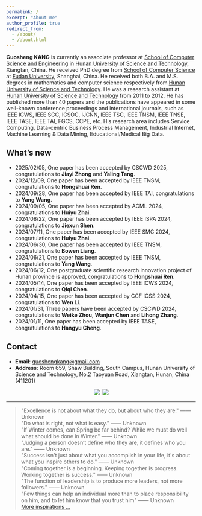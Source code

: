 ```yaml
---
permalink: /
excerpt: "About me"
author_profile: true
redirect_from: 
  - /about/
  - /about.html
---
```


**Guosheng KANG** is currently an associate professor at [School of Computer Science and Engineering](http://computer.hnust.edu.cn/) in [Hunan University of Science and Technology](http://www.hnust.edu.cn/), Xiangtan, China. He received PhD degree from [School of Computer Science](http://www.cs.fudan.edu.cn/) at [Fudan University](https://www.fudan.edu.cn/), Shanghai, China. He received both B.A. and M.S. degrees in mathematics and computer science respectively from [Hunan University of Science and Technology](http://www.hnust.edu.cn/). He was a research assistant at [Hunan University of Science and Technology](http://www.hnust.edu.cn/) from 2011 to 2012. He has published more than 40 papers and the publications have appeared in some well-known conference proceedings and international journals, such as IEEE ICWS, IEEE SCC, ICSOC, IJCNN, IEEE TSC, IEEE TNSM, IEEE TNSE, IEEE TASE, IEEE TAI, FGCS, CCPE, etc. His research area includes Service Computing, Data-centric Business Process Management, Industrial Internet, Machine Learning & Data Mining, Educational/Medical Big Data.

What’s new
------
- 2025/02/05, One paper has been accepted by CSCWD 2025, congratulations to **Jiayi Zhong** and **Yaling Tang**.
- 2024/12/09, One paper has been accepted by IEEE TNSM, congratulations to **Hongshuai Ren**.
- 2024/09/28, One paper has been accepted by IEEE TAI, congratulations to **Yang Wang**.
- 2024/09/05, One paper has been accepted by ACML 2024, congratulations to **Huiyu Zhai**.
- 2024/08/22, One paper has been accepted by IEEE ISPA 2024, congratulations to **Jiexun Shen**.
- 2024/07/11, One paper has been accepted by IEEE SMC 2024, congratulations to **Huiyu Zhai**.
- 2024/06/30, One paper has been accepted by IEEE TNSM, congratulations to **Bowen Liang**.
- 2024/06/21, One paper has been accepted by IEEE TNSM, congratulations to **Yang Wang**.
- 2024/06/12, One postgraduate scientific research innovation project of Hunan province is approved, congratulations to **Hongshuai Ren**.
- 2024/05/14, One paper has been accepted by IEEE ICWS 2024, congratulations to **Qiqi Chen**.
- 2024/04/15, One paper has been accepted by CCF ICSS 2024, congratulations to **Wen Li**.
- 2024/01/31, Three papers have been accepted by CSCWD 2024, congratulations to **Weike Zhou**, **Wanjun Chen** and **Lihong Zhang**.
- 2024/01/11, One paper has been accepted by IEEE TASE, congratulations to **Hangyu Cheng**.

Contact
------
* **Email**: guoshengkang@gmail.com
* **Address**: Room 659, Shaw Building, South Campus, Hunan University of Science and Technology, No.2 Taoyuan Road, Xiangtan, Hunan, China (411201)

<center><a href="http://www.hnust.edu.cn/"  title="HNUST"><img src="http://guoshengkang.github.io/images/HNUST-logo.png" /></a>&ensp;<a href="http://www.fudan.edu.cn"  title="FUDAN"><img src="http://guoshengkang.github.io/images/FUDAN-logo.png" /></a></center>

------
> "Excellence is not about what they do, but about who they are." —— Unknown  
> "Do what is right, not what is easy." —— Unknown  
> "If Winter comes, can Spring be far behind? While we must do well what should be done in Winter." —— Unknown   
> "Judging a person doesn’t define who they are, it defines who you are." —— Unknown   
> "Success isn't just about what you accomplish in your life, it's about what you inspire others to do."  —— Unknown  
> "Coming together is a beginning. Keeping together is progress. Working together is success."  —— Unknown  
> "The function of leadership is to produce more leaders, not more followers."  —— Unknown  
> "Few things can help an individual more than to place responsibility on him, and to let him know that you trust him"  —— Unknown  
[More inspirations ...](http://guoshengkang.github.io/Misc/inspirations)
